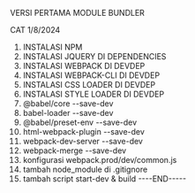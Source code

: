 VERSI PERTAMA MODULE BUNDLER





CAT
1/8/2024
1. INSTALASI NPM
2. INSTALASI JQUERY DI DEPENDENCIES
3. INSTALASI WEBPACK DI DEVDEP
4. INSTALASI WEBPACK-CLI DI DEVDEP
5. INSTALASI CSS LOADER DI DEVDEP
6. INSTALASI STYLE LOADER DI DEVDEP
7. @babel/core --save-dev
8. babel-loader --save-dev
9. @babel/preset-env --save-dev
10. html-webpack-plugin --save-dev
11. webpack-dev-server --save-dev
12. webpack-merge --save-dev
13. konfigurasi webpack.prod/dev/common.js 
14. tambah node_module di .gitignore
15. tambah script start-dev & build
----END-----


